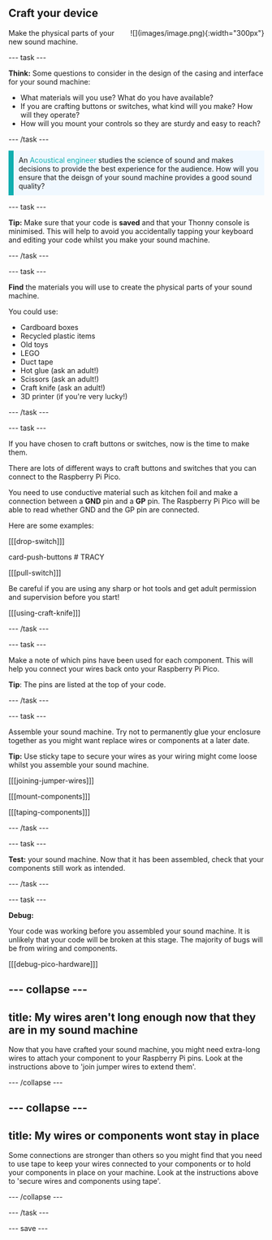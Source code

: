 ## Craft your device

<div style="display: flex; flex-wrap: wrap">
<div style="flex-basis: 200px; flex-grow: 1; margin-right: 15px;">
Make the physical parts of your new sound machine.
</div>
<div>
![](images/image.png){:width="300px"}
</div>
</div>

--- task ---

**Think:** Some questions to consider in the design of the casing and interface for your sound machine: 

+ What materials will you use? What do you have available?
+ If you are crafting buttons or switches, what kind will you make? How will they operate?
+ How will you mount your controls so they are sturdy and easy to reach? 

--- /task ---

<p style='border-left: solid; border-width:10px; border-color: #0faeb0; background-color: aliceblue; padding: 10px;'>
An <span style="color: #0faeb0">Acoustical engineer</span> studies the science of sound and makes decisions to provide the best experience for the audience. How will you ensure that the deisgn of your sound machine provides a good sound quality? 
</p>

--- task ---

**Tip:** Make sure that your code is **saved** and that your Thonny console is minimised. This will help to avoid you accidentally tapping your keyboard and editing your code whilst you make your sound machine. 

--- /task ---

--- task ---

**Find** the materials you will use to create the physical parts of your sound machine.

You could use:
+ Cardboard boxes
+ Recycled plastic items
+ Old toys
+ LEGO
+ Duct tape
+ Hot glue (ask an adult!)
+ Scissors (ask an adult!)
+ Craft knife (ask an adult!)
+ 3D printer (if you're very lucky!)

--- /task ---

--- task ---

If you have chosen to craft buttons or switches, now is the time to make them. 

There are lots of different ways to craft buttons and switches that you can connect to the Raspberry Pi Pico. 

You need to use conductive material such as kitchen foil and make a connection between a **GND** pin and a **GP** pin. The Raspberry Pi Pico will be able to read whether GND and the GP pin are connected.

Here are some examples:

[[[drop-switch]]]

card-push-buttons # TRACY

[[[pull-switch]]]

Be careful if you are using any sharp or hot tools and get adult permission and supervision before you start!

[[[using-craft-knife]]]

--- /task ---

--- task ---

Make a note of which pins have been used for each component. This will help you connect your wires back onto your Raspberry Pi Pico. 

**Tip**: The pins are listed at the top of your code.

--- /task ---

--- task ---

Assemble your sound machine. Try not to permanently glue your enclosure together as you might want replace wires or components at a later date. 

**Tip:** Use sticky tape to secure your wires as your wiring might come loose whilst you assemble your sound machine. 

[[[joining-jumper-wires]]]   

[[[mount-components]]]  

[[[taping-components]]] 

--- /task ---

--- task ---

**Test:** your sound machine. Now that it has been assembled, check that your components still work as intended. 

--- /task ---

--- task ---

**Debug:** 

Your code was working before you assembled your sound machine. It is unlikely that your code will be broken at this stage. The majority of bugs will be from wiring and components. 

[[[debug-pico-hardware]]]

--- collapse ---
---
title: My wires aren't long enough now that they are in my sound machine
---

Now that you have crafted your sound machine, you might need extra-long wires to attach your component to your Raspberry Pi pins. Look at the instructions above to 'join jumper wires to extend them'.

--- /collapse ---

--- collapse ---
---
title: My wires or components wont stay in place
---

Some connections are stronger than others so you might find that you need to use tape to keep your wires connected to your components or to hold your components in place on your machine. Look at the instructions above to 'secure wires and components using tape'.

--- /collapse ---

--- /task ---

--- save ---


